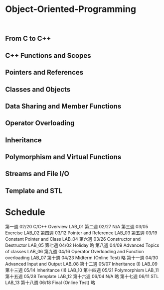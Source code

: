 # Object-Oriented-Programming
<br/>

## From C to C++
## C++ Functions and Scopes
## Pointers and References
## Classes and Objects
## Data Sharing and Member Functions
## Operator Overloading
## Inheritance
## Polymorphism and Virtual Functions
## Streams and File I/O
## Template and STL

# Schedule

第一週
02/20
C/C++ Overview
LAB_01
第二週
02/27
N/A
第三週
03/05
Exercise
LAB_02
第四週
03/12
Pointer and Reference
LAB_03
第五週
03/19
Constant Pointer and Class
LAB_04
第六週
03/26
Constructor and Destructor
LAB_05
第七週
04/02
Holiday
略
第八週
04/09
Advanced Topics of classes
LAB_06
第九週
04/16
Operator Overloading and Function overloading
LAB_07
第十週
04/23
Midterm (Online Test)
略
第十一週
04/30
Advanced Input and Output
LAB_08
第十二週
05/07
Inheritance (I)
LAB_09
第十三週
05/14
Inheritance (II)
LAB_10
第十四週
05/21
Polymorphism
LAB_11
第十五週
05/28
Template
LAB_12
第十六週
06/04
N/A
略
第十七週
06/11
STL
LAB_13
第十八週
06/18
Final (Online Test)
略
